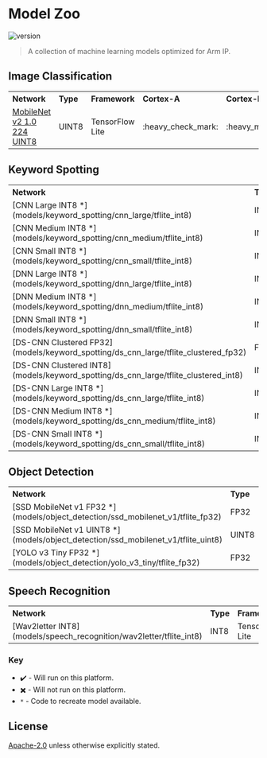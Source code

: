 # Model Zoo 
![version](https://img.shields.io/badge/version-20.12-0091BD)
> A collection of machine learning models optimized for Arm IP.


## Image Classification

<table>
    <tr>
        <th width="250" style="text-align:left">Network</th>
        <th width="100" style="text-align:left">Type</th>
        <th width="160" style="text-align:left">Framework</th>
        <th width="100" style="text-align:left">Cortex-A</th>
        <th width="100" style="text-align:left">Cortex-M</th>
        <th width="100" style="text-align:left">Mali GPU</th>
        <th width="100" style="text-align:left">Ethos U</th>
    </tr>
    <tr>
        <td><a href="models/image_classification/mobilenet_v2_1.0_224/tflite_uint8">MobileNet v2 1.0 224 UINT8</a></td>
        <td>UINT8</td>
        <td>TensorFlow Lite</td>
        <td align="center">:heavy_check_mark:</td>
        <td align="center">:heavy_multiplication_x:</td>
        <td align="center">:heavy_check_mark:</td>
        <td align="center">:heavy_check_mark:</td>
    </tr>
</table>

## Keyword Spotting

<table>
    <tr>
        <th width="250" style="text-align:left">Network</th>
        <th width="100" style="text-align:left">Type</th>
        <th width="160" style="text-align:left">Framework</th>
        <th width="100" style="text-align:left">Cortex-A</th>
        <th width="100" style="text-align:left">Cortex-M</th>
        <th width="100" style="text-align:left">Mali GPU</th>
        <th width="100" style="text-align:left">Ethos U</th>
    </tr>
    <tr>
        <td>[CNN Large INT8 *](models/keyword_spotting/cnn_large/tflite_int8)</td>
        <td>INT8</td>
        <td>TensorFlow Lite</td>
        <td align="center">:heavy_check_mark:</td>
        <td align="center">:heavy_check_mark:</td>
        <td align="center">:heavy_check_mark:</td>
        <td align="center">:heavy_check_mark:</td>
    </tr>
    <tr>
        <td>[CNN Medium INT8 *](models/keyword_spotting/cnn_medium/tflite_int8)</td>
        <td>INT8</td>
        <td>TensorFlow Lite</td>
        <td align="center">:heavy_check_mark:</td>
        <td align="center">:heavy_check_mark:</td>
        <td align="center">:heavy_check_mark:</td>
        <td align="center">:heavy_check_mark:</td>
    </tr>
    <tr>
        <td>[CNN Small INT8 *](models/keyword_spotting/cnn_small/tflite_int8)</td>
        <td>INT8</td>
        <td>TensorFlow Lite</td>
        <td align="center">:heavy_check_mark:</td>
        <td align="center">:heavy_check_mark:</td>
        <td align="center">:heavy_check_mark:</td>
        <td align="center">:heavy_check_mark:</td>
    </tr>
    <tr>
        <td>[DNN Large INT8 *](models/keyword_spotting/dnn_large/tflite_int8)</td>
        <td>INT8</td>
        <td>TensorFlow Lite</td>
        <td align="center">:heavy_check_mark:</td>
        <td align="center">:heavy_check_mark:</td>
        <td align="center">:heavy_check_mark:</td>
        <td align="center">:heavy_check_mark:</td>
    </tr>
    <tr>
        <td>[DNN Medium INT8 *](models/keyword_spotting/dnn_medium/tflite_int8)</td>
        <td>INT8</td>
        <td>TensorFlow Lite</td>
        <td align="center">:heavy_check_mark:</td>
        <td align="center">:heavy_check_mark:</td>
        <td align="center">:heavy_check_mark:</td>
        <td align="center">:heavy_check_mark:</td>
    </tr>
    <tr>
        <td>[DNN Small INT8 *](models/keyword_spotting/dnn_small/tflite_int8)</td>
        <td>INT8</td>
        <td>TensorFlow Lite</td>
        <td align="center">:heavy_check_mark:</td>
        <td align="center">:heavy_check_mark:</td>
        <td align="center">:heavy_check_mark:</td>
        <td align="center">:heavy_check_mark:</td>
    </tr>
    <tr>
        <td>[DS-CNN Clustered FP32](models/keyword_spotting/ds_cnn_large/tflite_clustered_fp32)</td>
        <td>FP32</td>
        <td>TensorFlow Lite</td>
        <td align="center">:heavy_check_mark:</td>
        <td align="center">:heavy_multiplication_x:</td>
        <td align="center">:heavy_check_mark:</td>
        <td align="center">:heavy_multiplication_x:</td>
    </tr>
    <tr>
        <td>[DS-CNN Clustered INT8](models/keyword_spotting/ds_cnn_large/tflite_clustered_int8)</td>
        <td>INT8</td>
        <td>TensorFlow Lite</td>
        <td align="center">:heavy_check_mark:</td>
        <td align="center">:heavy_check_mark:</td>
        <td align="center">:heavy_check_mark:</td>
        <td align="center">:heavy_check_mark:</td>
    </tr>
    <tr>
        <td>[DS-CNN Large INT8 *](models/keyword_spotting/ds_cnn_large/tflite_int8)</td>
        <td>INT8</td>
        <td>TensorFlow Lite</td>
        <td align="center">:heavy_check_mark:</td>
        <td align="center">:heavy_check_mark:</td>
        <td align="center">:heavy_check_mark:</td>
        <td align="center">:heavy_check_mark:</td>
    </tr>
    <tr>
        <td>[DS-CNN Medium INT8 *](models/keyword_spotting/ds_cnn_medium/tflite_int8)</td>
        <td>INT8</td>
        <td>TensorFlow Lite</td>
        <td align="center">:heavy_check_mark:</td>
        <td align="center">:heavy_check_mark:</td>
        <td align="center">:heavy_check_mark:</td>
        <td align="center">:heavy_check_mark:</td>
    </tr>
    <tr>
        <td>[DS-CNN Small INT8 *](models/keyword_spotting/ds_cnn_small/tflite_int8)</td>
        <td>INT8</td>
        <td>TensorFlow Lite</td>
        <td align="center">:heavy_check_mark:</td>
        <td align="center">:heavy_check_mark:</td>
        <td align="center">:heavy_check_mark:</td>
        <td align="center">:heavy_check_mark:</td>
    </tr>
</table>

## Object Detection

<table>
    <tr>
        <th width="250" style="text-align:left">Network</th>
        <th width="100" style="text-align:left">Type</th>
        <th width="160" style="text-align:left">Framework</th>
        <th width="100" style="text-align:left">Cortex-A</th>
        <th width="100" style="text-align:left">Cortex-M</th>
        <th width="100" style="text-align:left">Mali GPU</th>
        <th width="100" style="text-align:left">Ethos U</th>
    </tr>
    <tr>
        <td>[SSD MobileNet v1 FP32 *](models/object_detection/ssd_mobilenet_v1/tflite_fp32)</td>
        <td>FP32</td>
        <td>TensorFlow Lite</td>
        <td align="center">:heavy_check_mark:</td>
        <td align="center">:heavy_multiplication_x:</td>
        <td align="center">:heavy_check_mark:</td>
        <td align="center">:heavy_multiplication_x:</td>
    </tr>
    <tr>
        <td>[SSD MobileNet v1 UINT8 *](models/object_detection/ssd_mobilenet_v1/tflite_uint8)</td>
        <td>UINT8</td>
        <td>TensorFlow Lite</td>
        <td align="center">:heavy_check_mark:</td>
        <td align="center">:heavy_multiplication_x:</td>
        <td align="center">:heavy_check_mark:</td>
        <td align="center">:heavy_multiplication_x:</td>
    </tr>
    <tr>
        <td>[YOLO v3 Tiny FP32 *](models/object_detection/yolo_v3_tiny/tflite_fp32)</td>
        <td>FP32</td>
        <td>TensorFlow Lite</td>
        <td align="center">:heavy_check_mark:</td>
        <td align="center">:heavy_multiplication_x:</td>
        <td align="center">:heavy_check_mark:</td>
        <td align="center">:heavy_multiplication_x:</td>
    </tr>
</table>

## Speech Recognition

<table>
    <tr>
        <th width="250" style="text-align:left">Network</th>
        <th width="100" style="text-align:left">Type</th>
        <th width="160" style="text-align:left">Framework</th>
        <th width="100" style="text-align:left">Cortex-A</th>
        <th width="100" style="text-align:left">Cortex-M</th>
        <th width="100" style="text-align:left">Mali GPU</th>
        <th width="100" style="text-align:left">Ethos U</th>
    </tr>
    <tr>
        <td>[Wav2letter INT8](models/speech_recognition/wav2letter/tflite_int8)</td>
        <td>INT8</td>
        <td>TensorFlow Lite</td>
        <td align="center">:heavy_check_mark:</td>
        <td align="center">:heavy_check_mark:</td>
        <td align="center">:heavy_check_mark:</td>
        <td align="center">:heavy_check_mark:</td>
    </tr>
</table>

### Key
* :heavy_check_mark: - Will run on this platform.
* :heavy_multiplication_x: - Will not run on this platform.
* `*` - Code to recreate model available.


## License
[Apache-2.0](https://spdx.org/licenses/Apache-2.0.html) unless otherwise explicitly stated.


